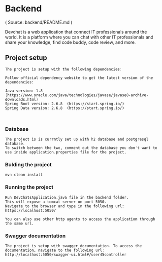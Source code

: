 # Backend

( Source: backend/README.md )

Devchat is a web application that connect IT professionals around the world. It is a platform where you can chat with other IT professionals and share your knowledge, find code buddy, code review, and more.


## Project setup
```
The project is setup with the following dependencies:

Follow official dependency website to get the latest version of the dependencies:

Java version: 1.8 (https://www.oracle.com/java/technologies/javase/javase8-archive-downloads.html)
Spring Boot version: 2.6.8  (https://start.spring.io/)
Spring Data version: 2.6.8  (https://start.spring.io/)



```
### Database
```
The project is is currntly set up with h2 database and postgresql database.
To switch between the two, comment out the database you don't want to use inside application.properties file for the project. 

```

### Bulding the project
```
mvn clean install
```
### Running the project
```
Run DevChatsApplication.java file in the backend folder.
This will expose a tomcat server on port 5050.
Navigate to the browser and type in the following url:
https://localhost:5050/

You can also use other http agents to access the application through the same url.
```

### Swagger documentation
```
The project is setup with swagger documentation. To access the documentation, navigate to the following url:
http://localhost:5050/swagger-ui.html#/user45controller
 

